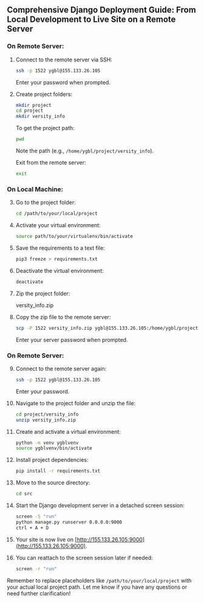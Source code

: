 ## Comprehensive Django Deployment Guide: From Local Development to Live Site on a Remote Server

### On Remote Server:

1. Connect to the remote server via SSH:

    ```bash
    ssh -p 1522 ygbl@155.133.26.105
    ```

    Enter your password when prompted.

2. Create project folders:

    ```bash
    mkdir project
    cd project
    mkdir versity_info
    ```

    To get the project path:

    ```bash
    pwd
    ```

    Note the path (e.g., `/home/ygbl/project/versity_info`).

    Exit from the remote server:

    ```bash
    exit
    ```

### On Local Machine:

3. Go to the project folder:

    ```bash
    cd /path/to/your/local/project
    ```

4. Activate your virtual environment:

    ```bash
    source path/to/your/virtualenv/bin/activate
    ```

5. Save the requirements to a text file:

    ```bash
    pip3 freeze > requirements.txt
    ```

6. Deactivate the virtual environment:

    ```bash
    deactivate
    ```

7. Zip the project folder:

    versity_info.zip

8. Copy the zip file to the remote server:

    ```bash
    scp -P 1522 versity_info.zip ygbl@155.133.26.105:/home/ygbl/project/versity_info
    ```

    Enter your server password when prompted.

### On Remote Server:

9. Connect to the remote server again:

    ```bash
    ssh -p 1522 ygbl@155.133.26.105
    ```

    Enter your password.

10. Navigate to the project folder and unzip the file:

    ```bash
    cd project/versity_info
    unzip versity_info.zip
    ```

11. Create and activate a virtual environment:

    ```bash
    python -m venv ygblvenv
    source ygblvenv/bin/activate
    ```

12. Install project dependencies:

    ```bash
    pip install -r requirements.txt
    ```

13. Move to the source directory:

    ```bash
    cd src
    ```

14. Start the Django development server in a detached screen session:

    ```bash
    screen -S "run"
    python manage.py runserver 0.0.0.0:9000
    ctrl + A + D
    ```
    
15. Your site is now live on [http://155.133.26.105:9000](http://155.133.26.105:9000). 

16. You can reattach to the screen session later if needed:

    ```bash
    screen -r "run"
    ```

Remember to replace placeholders like `/path/to/your/local/project` with your actual local project path. Let me know if you have any questions or need further clarification!
